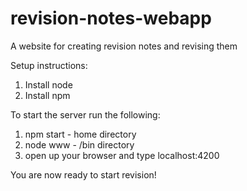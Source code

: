 # revision-notes-webapp
A website for creating revision notes and revising them

Setup instructions:
1. Install node
2. Install npm

To start the server run the following:
1. npm start - home directory
2. node www - /bin directory
3. open up your browser and type localhost:4200

You are now ready to start revision!
